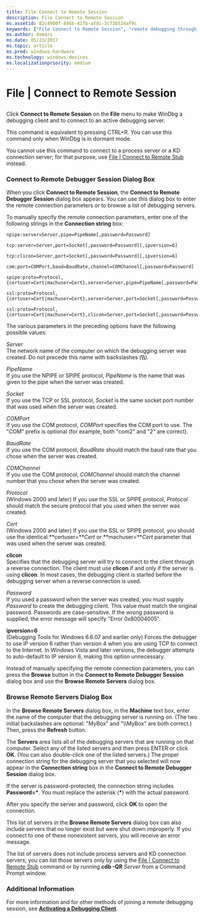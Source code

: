 ```yaml
---
title: File Connect to Remote Session
description: File Connect to Remote Session
ms.assetid: 82c4900f-846b-41fb-afdc-3c73b524af9c
keywords: ["File Connect to Remote Session", "remote debugging through the debugger, File Connect to Remote Session"]
ms.author: domars
ms.date: 05/23/2017
ms.topic: article
ms.prod: windows-hardware
ms.technology: windows-devices
ms.localizationpriority: medium
---
```


# File | Connect to Remote Session


## <span id="ddk_file_connect_to_remote_session_dbg"></span><span id="DDK_FILE_CONNECT_TO_REMOTE_SESSION_DBG"></span>


Click **Connect to Remote Session** on the **File** menu to make WinDbg a debugging client and to connect to an active debugging server.

This command is equivalent to pressing CTRL+R. You can use this command only when WinDbg is in dormant mode.

You cannot use this command to connect to a process server or a KD connection server; for that purpose, use [File | Connect to Remote Stub](file---connect-to-remote-stub.md) instead.

### <span id="connect_to_remote_debugger_session_dialog_box"></span><span id="CONNECT_TO_REMOTE_DEBUGGER_SESSION_DIALOG_BOX"></span>Connect to Remote Debugger Session Dialog Box

When you click **Connect to Remote Session**, the **Connect to Remote Debugger Session** dialog box appears. You can use this dialog box to enter the remote connection parameters or to browse a list of debugging servers.

To manually specify the remote connection parameters, enter one of the following strings in the **Connection string** box:

```
npipe:server=Server,pipe=PipeName[,password=Password] 

tcp:server=Server,port=Socket[,password=Password][,ipversion=6]

tcp:clicon=Server,port=Socket[,password=Password][,ipversion=6]

com:port=COMPort,baud=BaudRate,channel=COMChannel[,password=Password] 

spipe:proto=Protocol,{certuser=Cert|machuser=Cert},server=Server,pipe=PipeName[,password=Password] 

ssl:proto=Protocol,{certuser=Cert|machuser=Cert},server=Server,port=Socket[,password=Password]

ssl:proto=Protocol,{certuser=Cert|machuser=Cert},clicon=Server,port=Socket[,password=Password]
```

The various parameters in the preceding options have the following possible values:

<span id="Server"></span><span id="server"></span><span id="SERVER"></span>*Server*  
The network name of the computer on which the debugging server was created. Do not precede this name with backslashes (**\\\\**).

<span id="PipeName"></span><span id="pipename"></span><span id="PIPENAME"></span>*PipeName*  
If you use the NPIPE or SPIPE protocol, *PipeName* is the name that was given to the pipe when the server was created.

<span id="Socket"></span><span id="socket"></span><span id="SOCKET"></span>*Socket*  
If you use the TCP or SSL protocol, *Socket* is the same socket port number that was used when the server was created.

<span id="COMPort"></span><span id="comport"></span><span id="COMPORT"></span>*COMPort*  
If you use the COM protocol, *COMPort* specifies the COM port to use. The "COM" prefix is optional (for example, both "com2" and "2" are correct).

<span id="BaudRate"></span><span id="baudrate"></span><span id="BAUDRATE"></span>*BaudRate*  
If you use the COM protocol, *BaudRate* should match the baud rate that you chose when the server was created.

<span id="COMChannel"></span><span id="comchannel"></span><span id="COMCHANNEL"></span>*COMChannel*  
If you use the COM protocol, *COMChannel* should match the channel number that you chose when the server was created.

<span id="Protocol"></span><span id="protocol"></span><span id="PROTOCOL"></span>*Protocol*  
(Windows 2000 and later) If you use the SSL or SPIPE protocol, *Protocol* should match the secure protocol that you used when the server was created.

<span id="Cert"></span><span id="cert"></span><span id="CERT"></span>*Cert*  
(Windows 2000 and later) If you use the SSL or SPIPE protocol, you should use the identical **certuser=***Cert* or **machuser=***Cert* parameter that was used when the server was created.

<span id="clicon"></span><span id="CLICON"></span>**clicon**  
Specifies that the debugging server will try to connect to the client through a reverse connection. The client must use **clicon** if and only if the server is using **clicon**. In most cases, the debugging client is started before the debugging server when a reverse connection is used.

<span id="Password"></span><span id="password"></span><span id="PASSWORD"></span>*Password*  
If you used a password when the server was created, you must supply *Password* to create the debugging client. This value must match the original password. Passwords are case-sensitive. If the wrong password is supplied, the error message will specify "Error 0x80004005".

<span id="ipversion_6"></span><span id="IPVERSION_6"></span>**ipversion=6**  
(Debugging Tools for Windows 6.6.07 and earlier only) Forces the debugger to use IP version 6 rather than version 4 when you are using TCP to connect to the Internet. In Windows Vista and later versions, the debugger attempts to auto-default to IP version 6, making this option unnecessary.

Instead of manually specifying the remote connection parameters, you can press the **Browse** button in the **Connect to Remote Debugger Session** dialog box and use the **Browse Remote Servers** dialog box.

### <span id="browse_remote_servers_dialog_box"></span><span id="BROWSE_REMOTE_SERVERS_DIALOG_BOX"></span>Browse Remote Servers Dialog Box

In the **Browse Remote Servers** dialog box, in the **Machine** text box, enter the name of the computer that the debugging server is running on. (The two initial backslashes are optional: "MyBox" and "\\\\MyBox" are both correct.) Then, press the **Refresh** button.

The **Servers** area lists all of the debugging servers that are running on that computer. Select any of the listed servers and then press ENTER or click **OK**. (You can also double-click one of the listed servers.) The proper connection string for the debugging server that you selected will now appear in the **Connection string** box in the **Connect to Remote Debugger Session** dialog box.

If the server is password-protected, the connection string includes **Password=\***. You must replace the asterisk (**\***) with the actual password.

After you specify the server and password, click **OK** to open the connection.

This list of servers in the **Browse Remote Servers** dialog box can also include servers that no longer exist but were shut down improperly. If you connect to one of these nonexistent servers, you will receive an error message.

The list of servers does not include process servers and KD connection servers; you can list those servers only by using the [File | Connect to Remote Stub](file---connect-to-remote-stub.md) command or by running **cdb -QR** *Server* from a Command Prompt window.

### <span id="additional_information"></span><span id="ADDITIONAL_INFORMATION"></span>Additional Information

For more information and for other methods of joining a remote debugging session, see [**Activating a Debugging Client**](activating-a-debugging-client.md).

 

 





